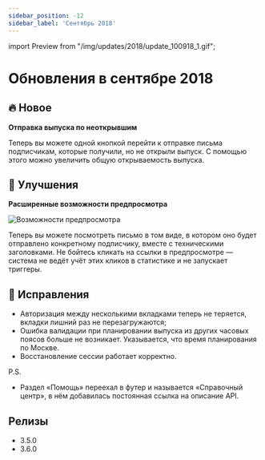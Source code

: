 ```yaml
---
sidebar_position: -12
sidebar_label: 'Сентябрь 2018'
---
```


import Preview from "/img/updates/2018/update_100918_1.gif";

# Обновления в сентябре 2018

## 🔥 Новое

**Отправка выпуска по неоткрывшим**

Теперь вы можете одной кнопкой перейти к отправке письма подписчикам, которые получили, но не открыли выпуск. С помощью этого можно увеличить общую открываемость выпуска.

## 🚀 Улучшения

**Расширенные возможности предпросмотра**

<p align="left">
    <img src={Preview} alt="Возможности предпросмотра" />
</p>

Теперь вы можете посмотреть письмо в том виде, в котором оно будет отправлено конкретному подписчику, вместе с техническими заголовками. Не бойтесь кликать на ссылки в предпросмотре — система не ведёт учёт этих кликов в статистике и не запускает триггеры.

## 🐛 Исправления

- Авторизация между несколькими вкладками теперь не теряется, вкладки лишний раз не перезагружаются;
- Ошибка валидации при планировании выпуска из других часовых поясов больше не возникает. Указывается, что время планирования по Москве.
- Восстановление сессии работает корректно.

P.S.

- Раздел «Помощь» переехал в футер и называется «Справочный центр», в нём добавилась постоянная ссылка на описание API.

## Релизы

- 3.5.0
- 3.6.0
